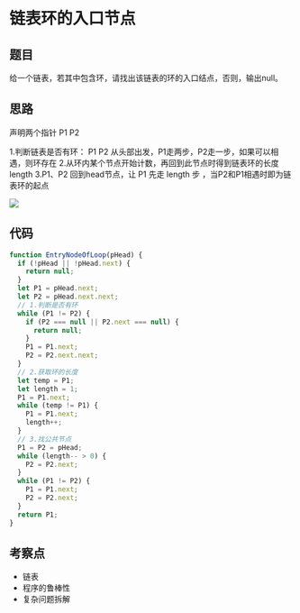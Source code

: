# 链表环的入口节点

## 题目
给一个链表，若其中包含环，请找出该链表的环的入口结点，否则，输出null。

## 思路
声明两个指针 P1 P2

1.判断链表是否有环： P1 P2 从头部出发，P1走两步，P2走一步，如果可以相遇，则环存在
2.从环内某个节点开始计数，再回到此节点时得到链表环的长度 length
3.P1、P2 回到head节点，让 P1 先走 length 步 ，当P2和P1相遇时即为链表环的起点

![](http://www.conardli.top/docs/%E9%93%BE%E8%A1%A8%E4%B8%AD%E7%8E%AF%E7%9A%84%E5%85%A5%E5%8F%A3%E8%8A%82%E7%82%B9.png)

## 代码

```js
function EntryNodeOfLoop(pHead) {
  if (!pHead || !pHead.next) {
    return null;
  }
  let P1 = pHead.next;
  let P2 = pHead.next.next;
  // 1.判断是否有环
  while (P1 != P2) {
    if (P2 === null || P2.next === null) {
      return null;
    }
    P1 = P1.next;
    P2 = P2.next.next;
  }
  // 2.获取环的长度
  let temp = P1;
  let length = 1;
  P1 = P1.next;
  while (temp != P1) {
    P1 = P1.next;
    length++;
  }
  // 3.找公共节点
  P1 = P2 = pHead;
  while (length-- > 0) {
    P2 = P2.next;
  }
  while (P1 != P2) {
    P1 = P1.next;
    P2 = P2.next;
  }
  return P1;
}
```

## 考察点
- 链表
- 程序的鲁棒性
- 复杂问题拆解